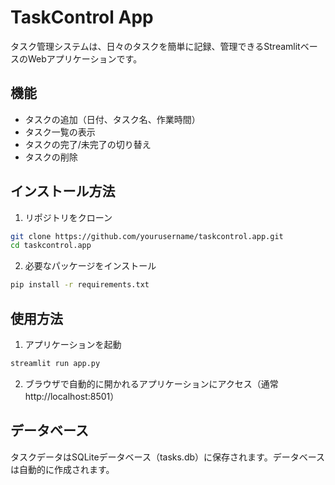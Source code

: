 # TaskControl App

タスク管理システムは、日々のタスクを簡単に記録、管理できるStreamlitベースのWebアプリケーションです。

## 機能

- タスクの追加（日付、タスク名、作業時間）
- タスク一覧の表示
- タスクの完了/未完了の切り替え
- タスクの削除

## インストール方法

1. リポジトリをクローン
```bash
git clone https://github.com/yourusername/taskcontrol.app.git
cd taskcontrol.app
```

2. 必要なパッケージをインストール
```bash
pip install -r requirements.txt
```

## 使用方法

1. アプリケーションを起動
```bash
streamlit run app.py
```

2. ブラウザで自動的に開かれるアプリケーションにアクセス（通常 http://localhost:8501）

## データベース

タスクデータはSQLiteデータベース（tasks.db）に保存されます。データベースは自動的に作成されます。
